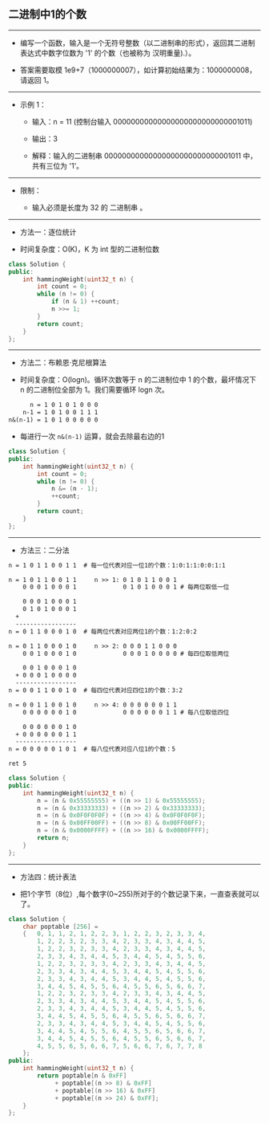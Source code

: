 ## 二进制中1的个数

--------------------

- 编写一个函数，输入是一个无符号整数（以二进制串的形式），返回其二进制表达式中数字位数为 '1' 的个数（也被称为 汉明重量).）。

- 答案需要取模 1e9+7（1000000007），如计算初始结果为：1000000008，请返回 1。

--------------------

- 示例 1：
    
    - 输入：n = 11 (控制台输入 00000000000000000000000000001011)
    
    - 输出：3

    - 解释：输入的二进制串 00000000000000000000000000001011 中，共有三位为 '1'。

--------------------

- 限制：

    - 输入必须是长度为 32 的 二进制串 。

--------------------

- 方法一：逐位统计

- 时间复杂度：O(K)，K 为 int 型的二进制位数

```cpp
class Solution {
public:
    int hammingWeight(uint32_t n) {
        int count = 0;
        while (n != 0) {
            if (n & 1) ++count;
            n >>= 1;
        }
        return count;
    }
};

```
--------------------

- 方法二：布赖恩·克尼根算法

- 时间复杂度：O(logn)。循环次数等于 n 的二进制位中 1 的个数，最坏情况下 n 的二进制位全部为 1。我们需要循环 logn 次。

```txt
      n = 1 0 1 0 1 0 0 0
    n-1 = 1 0 1 0 0 1 1 1
n&(n-1) = 1 0 1 0 0 0 0 0
```
- 每进行一次 `n&(n-1)` 运算，就会去除最右边的1

```cpp
class Solution {
public:
    int hammingWeight(uint32_t n) {
        int count = 0;
        while (n != 0) {
            n &= (n - 1);
            ++count;
        }
        return count;
    }
};
```
--------------------

- 方法三：二分法

```txt
n = 1 0 1 1 0 0 1 1  # 每一位代表对应一位1的个数：1:0:1:1:0:0:1:1

n = 1 0 1 1 0 0 1 1     n >> 1: 0 1 0 1 1 0 0 1
    0 0 0 1 0 0 0 1             0 1 0 1 0 0 0 1 # 每两位取低一位

    0 0 0 1 0 0 0 1
    0 1 0 1 0 0 0 1
  +
  -----------------
n = 0 1 1 0 0 0 1 0  # 每两位代表对应两位1的个数：1:2:0:2

n = 0 1 1 0 0 0 1 0     n >> 2: 0 0 0 1 1 0 0 0
    0 0 1 0 0 0 1 0             0 0 0 1 0 0 0 0 # 每四位取低两位

    0 0 1 0 0 0 1 0
  + 0 0 0 1 0 0 0 0
  -----------------
n = 0 0 1 1 0 0 1 0  # 每四位代表对应四位1的个数：3:2

n = 0 0 1 1 0 0 1 0     n >> 4: 0 0 0 0 0 0 1 1
    0 0 0 0 0 0 1 0             0 0 0 0 0 0 1 1 # 每八位取低四位

    0 0 0 0 0 0 1 0
  + 0 0 0 0 0 0 1 1
  -----------------
n = 0 0 0 0 0 1 0 1  # 每八位代表对应八位1的个数：5

ret 5
```

```cpp
class Solution {
public:
    int hammingWeight(uint32_t n) {
        n = (n & 0x55555555) + ((n >> 1) & 0x55555555);
        n = (n & 0x33333333) + ((n >> 2) & 0x33333333);
        n = (n & 0x0F0F0F0F) + ((n >> 4) & 0x0F0F0F0F);
        n = (n & 0x00FF00FF) + ((n >> 8) & 0x00FF00FF);
        n = (n & 0x0000FFFF) + ((n >> 16) & 0x0000FFFF);
        return n;
    }
};
```

--------------------

- 方法四：统计表法

- 把1个字节（8位）,每个数字(0~255)所对于的个数记录下来，一直查表就可以了。

```cpp
class Solution {
    char poptable [256] =
    {   0, 1, 1, 2, 1, 2, 2, 3, 1, 2, 2, 3, 2, 3, 3, 4,
        1, 2, 2, 3, 2, 3, 3, 4, 2, 3, 3, 4, 3, 4, 4, 5,
        1, 2, 2, 3, 2, 3, 3, 4, 2, 3, 3, 4, 3, 4, 4, 5,
        2, 3, 3, 4, 3, 4, 4, 5, 3, 4, 4, 5, 4, 5, 5, 6,
        1, 2, 2, 3, 2, 3, 3, 4, 2, 3, 3, 4, 3, 4, 4, 5,
        2, 3, 3, 4, 3, 4, 4, 5, 3, 4, 4, 5, 4, 5, 5, 6,
        2, 3, 3, 4, 3, 4, 4, 5, 3, 4, 4, 5, 4, 5, 5, 6,
        3, 4, 4, 5, 4, 5, 5, 6, 4, 5, 5, 6, 5, 6, 6, 7,
        1, 2, 2, 3, 2, 3, 3, 4, 2, 3, 3, 4, 3, 4, 4, 5,
        2, 3, 3, 4, 3, 4, 4, 5, 3, 4, 4, 5, 4, 5, 5, 6,
        2, 3, 3, 4, 3, 4, 4, 5, 3, 4, 4, 5, 4, 5, 5, 6,
        3, 4, 4, 5, 4, 5, 5, 6, 4, 5, 5, 6, 5, 6, 6, 7,
        2, 3, 3, 4, 3, 4, 4, 5, 3, 4, 4, 5, 4, 5, 5, 6,
        3, 4, 4, 5, 4, 5, 5, 6, 4, 5, 5, 6, 5, 6, 6, 7,
        3, 4, 4, 5, 4, 5, 5, 6, 4, 5, 5, 6, 5, 6, 6, 7,
        4, 5, 5, 6, 5, 6, 6, 7, 5, 6, 6, 7, 6, 7, 7, 8
    };
public:
    int hammingWeight(uint32_t n) {
        return poptable[n & 0xFF] 
             + poptable[(n >> 8) & 0xFF] 
             + poptable[(n >> 16) & 0xFF] 
             + poptable[(n >> 24) & 0xFF];
    }
};
```